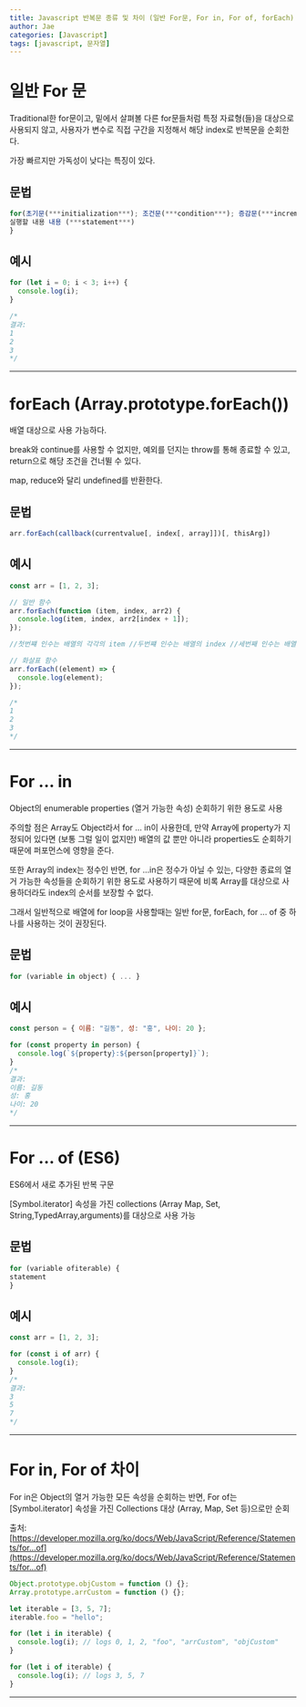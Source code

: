 ```yaml
---
title: Javascript 반복문 종류 및 차이 (일반 For문, For in, For of, forEach)
author: Jae
categories: [Javascript]
tags: [javascript, 문자열]
---
```


# 일반 For 문

Traditional한 for문이고, 밑에서 살펴볼 다른 for문들처럼 특정 자료형(들)을 대상으로 사용되지 않고, 사용자가 변수로 직접 구간을 지정해서 해당 index로 반복문을 순회한다.

가장 빠르지만 가독성이 낮다는 특징이 있다.

## 문법

```javascript
for(초기문(***initialization***); 조건문(***condition***); 증감문(***increment***)){
실행할 내용 내용 (***statement***)
}
```

## 예시

```javascript
for (let i = 0; i < 3; i++) {
  console.log(i);
}

/*
결과:
1
2
3
*/
```

---

# forEach (**Array.prototype.forEach()**)

배열 대상으로 사용 가능하다.

break와 continue를 사용할 수 없지만, 예외를 던지는 throw를 통해 종료할 수 있고, return으로 해당 조건을 건너뛸 수 있다.

map, reduce와 달리 undefined를 반환한다.

## 문법

```javascript
arr.forEach(callback(currentvalue[, index[, array]])[, thisArg])
```

## 예시

```javascript
const arr = [1, 2, 3];

// 일반 함수
arr.forEach(function (item, index, arr2) {
  console.log(item, index, arr2[index + 1]);
});

//첫번쨰 인수는 배열의 각각의 item //두번쨰 인수는 배열의 index //세번째 인수는 배열 그자체

// 화살표 함수
arr.forEach((element) => {
  console.log(element);
});

/*
1
2
3
*/
```

---

# For ... in

Object의 enumerable properties (열거 가능한 속성) 순회하기 위한 용도로 사용

주의할 점은 Array도 Object라서 for ... in이 사용한데, 만약 Array에 property가 지정되어 있다면 (보통 그럴 일이 없지만) 배열의 값 뿐만 아니라 properties도 순회하기 때문에 퍼포먼스에 영향을 준다.

또한 Array의 index는 정수인 반면, for ...in은 정수가 아닐 수 있는, 다양한 종료의 열거 가능한 속성들을 순회하기 위한 용도로 사용하기 때문에 비록 Array를 대상으로 사용하더라도 index의 순서를 보장할 수 없다.

그래서 일반적으로 배열에 for loop을 사용할때는 일반 for문, forEach, for ... of 중 하나를 사용하는 것이 권장된다.

## 문법

```javascript
for (variable in object) { ... }
```

## 예시

```javascript
const person = { 이름: "길동", 성: "홍", 나이: 20 };

for (const property in person) {
  console.log(`${property}:${person[property]}`);
}
/*
결과: 
이름: 길동
성: 홍
나이: 20
*/
```

---

# For ... of (ES6)

ES6에서 새로 추가된 반복 구문

[Symbol.iterator] 속성을 가진 collections (Array Map, Set, String,TypedArray,arguments)를 대상으로 사용 가능

## 문법

```javascript
for (variable ofiterable) {
statement
}
```

## 예시

```javascript
const arr = [1, 2, 3];

for (const i of arr) {
  console.log(i);
}
/*
결과: 
3
5
7
*/
```

---

# For in, For of 차이

For in은 Object의 열거 가능한 모든 속성을 순회하는 반면, For of는 [Symbol.iterator] 속성을 가진 Collections 대상 (Array, Map, Set 등)으로만 순회

출처: [https://developer.mozilla.org/ko/docs/Web/JavaScript/Reference/Statements/for...of](https://developer.mozilla.org/ko/docs/Web/JavaScript/Reference/Statements/for...of)

```javascript
Object.prototype.objCustom = function () {};
Array.prototype.arrCustom = function () {};

let iterable = [3, 5, 7];
iterable.foo = "hello";

for (let i in iterable) {
  console.log(i); // logs 0, 1, 2, "foo", "arrCustom", "objCustom"
}

for (let i of iterable) {
  console.log(i); // logs 3, 5, 7
}
```

---

